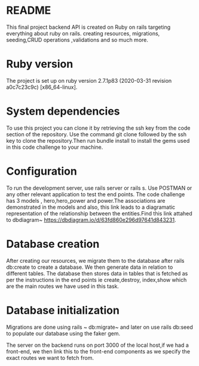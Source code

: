 # README

This final project backend API is created on Ruby on rails targeting everything about ruby on rails.  creating resources, migrations, seeding,CRUD operations ,validations and so much more.

# Ruby version
The project is set up on ruby version 2.7.1p83 (2020-03-31 revision a0c7c23c9c) [x86_64-linux].

# System dependencies
To use this project you can clone it by retrieving the ssh key from the code section of the repository. Use the command git clone followed by the ssh key to clone the repository.Then run bundle install to install the gems used in this code challenge to your machine.

# Configuration
To run the development server, use rails server or rails s. Use POSTMAN or any other relevant application to test the end points. The code challenge has 3 models , hero,hero_power and power.The associations are demonstrated in the models and also, this link leads to a diagramatic representation of the relationship between the entities.Find this link attahed to dbdiagram~ https://dbdiagram.io/d/63fd860e296d97641d843231.

# Database creation
After creating our resources, we migrate them to the database after rails db:create to create a database. We then generate data in relation to different tables. The database then stores data in tables that is fetched as per the instructions in the end points ie create,destroy, index,show which are the main routes we have used in this task.

# Database initialization
Migrations are done using rails ~ db:migrate~ and later on use rails db:seed to populate our database using the faker gem.

The server on the backend runs on port 3000 of the local host,if we had a front-end, we then link this to the front-end components as we specify the exact routes we want to fetch from.